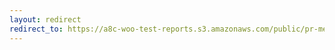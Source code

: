 ```yaml
---
layout: redirect
redirect_to: https://a8c-woo-test-reports.s3.amazonaws.com/public/pr-merge/42979/e2e/index.html
---
```

